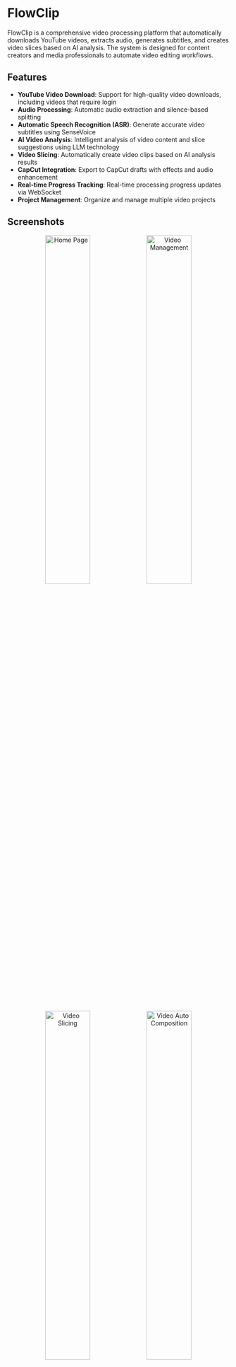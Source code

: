 # FlowClip

FlowClip is a comprehensive video processing platform that automatically downloads YouTube videos, extracts audio, generates subtitles, and creates video slices based on AI analysis. The system is designed for content creators and media professionals to automate video editing workflows.

## Features

- **YouTube Video Download**: Support for high-quality video downloads, including videos that require login
- **Audio Processing**: Automatic audio extraction and silence-based splitting
- **Automatic Speech Recognition (ASR)**: Generate accurate video subtitles using SenseVoice
- **AI Video Analysis**: Intelligent analysis of video content and slice suggestions using LLM technology
- **Video Slicing**: Automatically create video clips based on AI analysis results
- **CapCut Integration**: Export to CapCut drafts with effects and audio enhancement
- **Real-time Progress Tracking**: Real-time processing progress updates via WebSocket
- **Project Management**: Organize and manage multiple video projects

## Screenshots

<div align="center">
  <img src="images/home.png" alt="Home Page" width="45%" />
  <img src="images/video-manager.png" alt="Video Management" width="45%" />
  
  <img src="images/video-slice.png" alt="Video Slicing" width="45%" />
  <img src="images/video-capcut.png" alt="Video Auto Composition" width="45%" />
  
  <img src="images/capcut.png" alt="CapCut Fine-tuning" width="45%" />
</div>

## Technical Architecture

### Backend Stack
- **FastAPI**: High-performance asynchronous Python web framework
- **Celery**: Distributed task queue for background processing
- **Redis**: Task queue and caching
- **MinIO**: S3-compatible object storage
- **SQLite/PostgreSQL**: Data persistence
- **FFmpeg**: Video and audio processing
- **yt-dlp**: YouTube video downloading

### Frontend Stack
- **React**: Modern JavaScript UI library
- **TypeScript**: Type-safe JavaScript
- **Ant Design**: Enterprise UI component library
- **Zustand**: Lightweight state management
- **Vite**: Fast build tool

## Automated Deployment

For easier deployment, FlowClip provides an automated deployment script that handles configuration and service setup.

### Using the Deployment Script

The `deploy.sh` script automates the deployment process:

```bash
# Make the script executable
chmod +x deploy.sh

# Run the deployment script with your server's public IP
./deploy.sh <your-public-ip>

# Or specify both public and private IPs
./deploy.sh <public-ip> <private-ip>
```

The script will:
- Automatically detect private IP if not provided
- Create and validate `.env` configuration file
- Backup existing configurations
- Check Docker environment
- Verify service dependencies
- Initialize database configuration
- Provide access URLs after deployment

### Requirements
- Python 3.8+
- Node.js 16+
- Docker and Docker Compose
- Redis
- MinIO

### Installation Steps

#### Option 1: Automated Deployment (Recommended)

Use the provided deployment script for automatic setup:

```bash
# Make the script executable
chmod +x deploy.sh

# Run the deployment script with your server's public IP
./deploy.sh <your-public-ip>

# Or specify both public and private IPs
./deploy.sh <public-ip> <private-ip>
```

The script will automatically handle environment configuration, service startup, and database initialization.

#### Option 2: Manual Installation

1. Clone the repository:
```bash
git clone https://github.com/youyouhe/flowclip.git
cd flowclip
```

2. Start basic services:
```bash
docker-compose up -d redis minio
```

3. Configure environment variables (refer to `.env.example`)

4. Install backend dependencies:
```bash
cd backend
pip install -r requirements.txt
```

5. Run database migrations:
```bash
alembic upgrade head
```

6. Start the backend service:
```bash
uvicorn app.main:app --host 0.0.0.0 --port 8001
```

7. Start Celery worker processes:
```bash
celery -A app.core.celery worker --loglevel=info
```

8. Install frontend dependencies:
```bash
cd frontend
npm install
```

9. Start the frontend development server:
```bash
npm run dev
```

## Usage Guide

1. Create a project and upload or download a YouTube video
2. The system automatically processes audio extraction and subtitle generation
3. Use the AI analysis feature to generate video slice suggestions
4. Review and apply slice data
5. Export to CapCut for final editing

## Configuration

Main environment variables:
- `DATABASE_URL`: Database connection string
- `REDIS_URL`: Redis connection URL
- `MINIO_ENDPOINT`: MinIO service endpoint
- `OPENAI_API_KEY`: LLM API key
- `YOUTUBE_COOKIES_FILE`: YouTube cookies file path

## Development

### Project Structure
```
flowclip/
├── backend/           # FastAPI backend service
│   ├── app/           # Application core code
│   │   ├── api/       # REST API endpoints
│   │   ├── core/      # Core configuration and services
│   │   ├── models/    # Database models
│   │   ├── schemas/   # Pydantic data schemas
│   │   ├── services/  # Business logic services
│   │   └── tasks/     # Celery tasks
│   ├── tests/         # Test code
│   └── alembic/       # Database migrations
└── frontend/          # React frontend application
    ├── src/           # Source code
    │   ├── pages/     # Page components
    │   ├── services/  # API clients
    │   ├── components/ # Reusable components
    │   └── store/     # State management
    └── public/        # Static resources
```

### Testing
```bash
# Backend tests
cd backend
pytest

# Frontend tests
cd frontend
npm test
```

## Contributing

Issues and Pull Requests are welcome. Please ensure you follow the code standards and write corresponding tests.

## License

[TBD]

## Contact

For any questions, please contact the project maintainers.